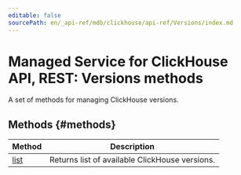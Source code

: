 ```yaml
---
editable: false
sourcePath: en/_api-ref/mdb/clickhouse/api-ref/Versions/index.md
---
```


# Managed Service for ClickHouse API, REST: Versions methods
A set of methods for managing ClickHouse versions.

## Methods {#methods}
Method | Description
--- | ---
[list](list.md) | Returns list of available ClickHouse versions.